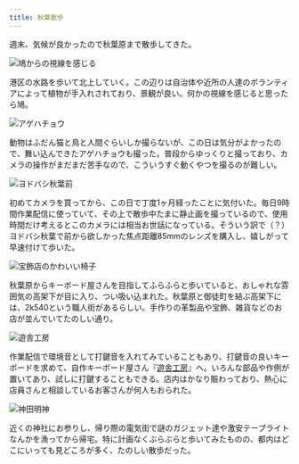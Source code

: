 ```yaml
---
title: 秋葉散歩
---
```

週末、気候が良かったので秋葉原まで散歩してきた。

![](https://lh3.googleusercontent.com/8phQyQ7Gx8Qm6xIyYosPoWh4n40eQu0Djc8CJJso1DcG8QtbXVZ7f1DRMzwroYb17o2XWexJMQjYB2hK_aRYKCnl-N3U0ZO2X3Vi48M4gdUCNufolkQVYVZnFD9FC6vHDfsFPKDbnS1lMXKxqnA30k8 "鳩からの視線を感じる")

港区の水路を歩いて北上していく。この辺りは自治体や近所の人達のボランティアによって植物が手入れされており、景観が良い。何かの視線を感じると思ったら鳩。

![](https://lh5.googleusercontent.com/BhfTWgIL234JwXkE75AcTSoJyJ5dAvAXf-MrbOh2b_qKEhGLMHDd6zYfTjkHBM_EmQ6t8dCw7Zx36SvtCtx8i_3rzM_EF6_odAylMbtt3HBTF9aIP5i6uRRRGies9mxzUxr3nhwKriL0OGl-MsFtsMo "アゲハチョウ")

動物はふだん猫と鳥と人間ぐらいしか撮らないが、この日は気分がよかったので、舞い込んできたアゲハチョウも撮った。普段からゆっくりと撮っており、カメラの操作がまだまだ苦手なので、こういうすぐ動くやつを撮るのが難しい。

![](https://lh4.googleusercontent.com/AsnDx62dtMNRhd94PQtUy-rtkEvBo-Q0gzj3RMq8bjVyUvAzDC0C4nEDGVJzKbe9JPvGQq4slHpLiuRkioA46rzWD-yWrKPlxp53PGR5N0aHJHcyfZS2J5ELV2EpRfZ6cOT6GRLOSYvkdo5mUC_R4c4 "ヨドバシ秋葉前")

初めてカメラを買ってから、この日で丁度1ヶ月経ったことに気付いた。毎日9時間作業配信に使っていて、その上で散歩中たまに静止画を撮っているので、使用時間だけ考えるとこのカメラには相当お世話になっている。そういう訳で（？）ヨドバシ秋葉で前から欲しかった焦点距離85mmのレンズを購入し、嬉しがって早速付けて歩いた。

![](https://lh5.googleusercontent.com/1V3AmjraATDxpXuxzjYxz8Qgwffl5_GYmClLxIxXqvs-Oz8W7EfFwghSk3os1VUD7qAb4-soAxBXatDlSj2Z-Fkoe9AGXocJDBYnQH-TuKoKtwXVvsqGEtJxZc75D6XAmxHoRFsIZF4xZjxwmB2WZmc "宝飾店のかわいい椅子")

秋葉原からキーボード屋さんを目指してふらふらと歩いていると、おしゃれな雰囲気の高架下が目に入り、つい吸い込まれた。秋葉原と御徒町を結ぶ高架下には、2k540という職人街があるらしい。手作りの革製品や宝飾、雑貨などのお店が並んでいてたのしい通り。

![](https://lh4.googleusercontent.com/3DNtsmO9p5eHejsoTVrjg5Qw-q9-zCzbjltRYA1ZiWPoeK1zgf2YqpRq_d8m1x6j7Du1aPJHcrduhW4kIvMtegGtaVD8ggMiOpPgV9H4gY70uq9DUYoJ7JIMW6htt9BTUxIxKmznJH1K4OxqYGOCDzE "遊舎工房")

作業配信で環境音として打鍵音を入れてみていることもあり、打鍵音の良いキーボードを求めて、自作キーボード屋さん『[遊舎工房](https://yushakobo.jp/)』へ。いろんな部品や作例が置いてあり、試しに打鍵することもできる。店内はかなり賑わっており、熱心に店員さんと相談しているお客さんが何人もおられた。

![](https://lh6.googleusercontent.com/c7-T3YUdRKW0jRGV28WafF4XT5GZeu1OhgULjD7TUstCVJ_MoiVAJawaPK5IF8XFkAwrinZPceMERUaptvRTG0OdBJAPuwIOsde1FCPGA8NGM-nUAujI5Lw18K4slSih8TJwEphsMIqq5Ahf0IsAIsc "神田明神")

近くの神社にお参りし、帰り際の電気街で謎のガジェット達や激安テープライトなんかを漁ってから帰宅。特に計画なくぶらぶらと歩いてみたものの、都内はどこにいっても見どころが多く、たのしい散歩だった。

